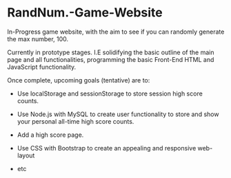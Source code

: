 # RandNum.-Game-Website

In-Progress game website, with the aim to see if you can randomly generate the max number, 100.



Currently in prototype stages. I.E solidifying the basic outline of the main page and all functionalities, programming the basic Front-End HTML and JavaScript functionality.



Once complete, upcoming goals (tentative) are to:

- Use localStorage and sessionStorage to store session high score counts.

- Use Node.js with MySQL to create user functionality to store and show your personal all-time high score counts.

- Add a high score page.


- Use CSS with Bootstrap to create an appealing and responsive web-layout

- etc





